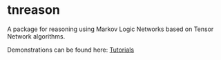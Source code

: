 # tnreason

A package for reasoning using Markov Logic Networks based on Tensor Network algorithms.

Demonstrations can be found here: [Tutorials](https://drive.google.com/drive/folders/1CpeWP2TTFKjjcvwDgxOrq-baZ7nyCpI1?usp=share_link)
